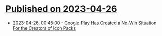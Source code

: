 # [Published on 2023-04-26](index.md)

* [2023-04-26, 00:45:00](https://developers.slashdot.org/story/23/04/25/2049219/google-play-has-created-a-no-win-situation-for-the-creators-of-icon-packs?utm_source=rss1.0mainlinkanon&utm_medium=feed) - [Google Play Has Created a No-Win Situation For the Creators of Icon Packs](https://developers.slashdot.org/story/23/04/25/2049219/google-play-has-created-a-no-win-situation-for-the-creators-of-icon-packs?utm_source=rss1.0mainlinkanon&utm_medium=feed)
